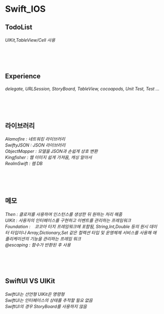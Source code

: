 # Swift_IOS
<h2>TodoList</h2>
<h6>
UIKit,TableView/Cell 사용 
</h6>
<br><br> 
<h2>Experience</h2>
<h6>
delegate, URLSession, StoryBoard, TableView, cocoapods, Unit Test, Test ... 
</h6>
<br><br>
<h2>라이브러리</h2>
<h6>
Alamofire : 네트워킹 라이브러리<br>
SwiftyJSON : JSON 라이브러리<br>
ObjectMapper : 모델을 JSON과 손쉽게 상호 변환<br>
Kingfisher : 웹 이미지 쉽게 가져옴, 캐싱 알아서<br>
RealmSwift : 렘 DB 
</h6>
<br><br>
<h2>메모</h2>
<h6>
Then : 클로저를 사용하여 인스턴스를 생성한 뒤 원하는 처리 해줌<br>
UIKit : 사용자의 인터페이스를 구현하고 이벤트를 관리하는 프레임워크　<br>
Foundation :　코코아 터치 프레임워크에 포함됨, String,Int,Double 등의 원시 데이터 타입이나 Array,Dictionary,Set 같은 컬렉션 타입 및 운영체제 서비스를 사용해 애플리케이션의 기능을 관리하는 프레임 워크<br>
@escaping : 함수가 반환된 후 사용  
</h6>
<br><br>
<h2>SwiftUI VS UIKit </h2>
<h6>
SwiftUI는 선언형 UIKit은 명령형 <br>
SwiftUI는 인터페이스의 상태를 추적할 필요 없음 <br>
SwiftUI의 경우 StoryBoard를 사용하지 않음 
</h6>
 
